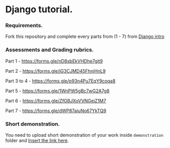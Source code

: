 # Django tutorial.

### Requirements.

Fork this repository and complete every parts from (1 - 7) from [Django intro](https://docs.djangoproject.com/en/3.0/intro/) 


### Assessments and Grading rubrics.

Part 1 		- https://forms.gle/nD8xbEkVHDhe7git9

Part 2 		- https://forms.gle/jG3CJMD45FhnjHnL9

Part 3 to 4 - https://forms.gle/p93n4Pu7EqY9coqa8 

Part 5		- https://forms.gle/1WnPW5gBc7wG2A7g8

Part 6		- https://forms.gle/ZfGBJXoVVNGeiZ1M7

Part 7		- https://forms.gle/dWP87aiuNo67YkTQ9


### Short demonstration.

You need to upload short demonstration of your work inside `demonstration` folder and [Insert the link here](demonstration/yourlink).
